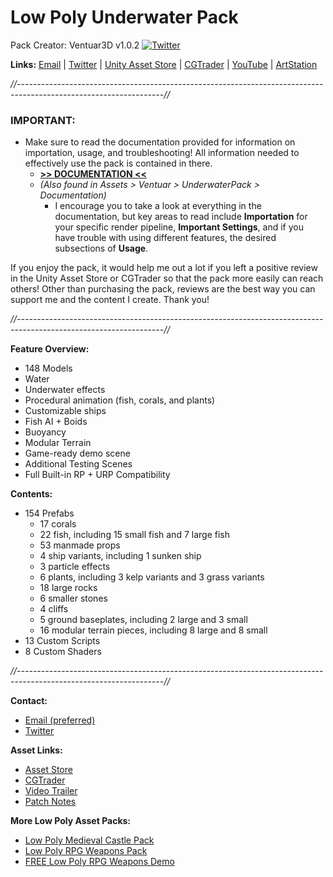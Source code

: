 # Low Poly Underwater Pack
Pack Creator: Ventuar3D
v1.0.2
[![Twitter](https://img.shields.io/twitter/follow/Ventuargames?label=Follow&style=social)](http://twitter.com/intent/user?screen_name=Ventuargames)

**Links:** 
[Email](mailto:ventuargames@gmail.com) | [Twitter](https://twitter.com/Ventuargames) | [Unity Asset Store](https://assetstore.unity.com/publishers/36086) | [CGTrader](https://www.cgtrader.com/ventuar3d) | [YouTube](https://www.youtube.com/channel/UCXvQbHsROTGAeKYoSc-wBUg) | [ArtStation](https://www.artstation.com/ventuar3d)

*//------------------------------------------------------------------------------------------------------------------//*

### IMPORTANT:
- Make sure to read the documentation provided for information on importation, usage, and troubleshooting! All information needed to effectively use the pack is contained in there.
    - **[>> DOCUMENTATION <<](https://clover-feels-0be.notion.site/Low-Poly-Underwater-Pack-Documentation-51af5393b39d403fba15a95556ad801b)** 
    - *(Also found in Assets > Ventuar > UnderwaterPack > Documentation)*
      - I encourage you to take a look at everything in the documentation, but key areas to read include **Importation** for your specific render pipeline, **Important Settings**, and if you have trouble with using different features, the desired subsections of **Usage**.

If you enjoy the pack, it would help me out a lot if you left a positive review in the Unity Asset Store or CGTrader so that the pack more easily can reach others! Other than purchasing the pack, reviews are the best way you can support me and the content I create. Thank you!

*//------------------------------------------------------------------------------------------------------------------//*

**Feature Overview:**
- 148 Models
- Water
- Underwater effects
- Procedural animation (fish, corals, and plants)
- Customizable ships
- Fish AI + Boids
- Buoyancy
- Modular Terrain
- Game-ready demo scene
- Additional Testing Scenes
- Full Built-in RP + URP Compatibility

**Contents:**
- 154 Prefabs
  - 17 corals
  - 22 fish, including 15 small fish and 7 large fish
  - 53 manmade props
  - 4 ship variants, including 1 sunken ship
  - 3 particle effects
  - 6 plants, including 3 kelp variants and 3 grass variants
  - 18 large rocks
  - 6 smaller stones
  - 4 cliffs
  - 5 ground baseplates, including 2 large and 3 small
  - 16 modular terrain pieces, including 8 large and 8 small
- 13 Custom Scripts
- 8 Custom Shaders

*//------------------------------------------------------------------------------------------------------------------//*

**Contact:**
- [Email (preferred)](mailto:ventuargames@gmail.com)
- [Twitter](https://twitter.com/Ventuargames)

**Asset Links:**
- [Asset Store](https://u3d.as/2B70)
- [CGTrader](https://www.cgtrader.com/ventuar3d)
- [Video Trailer](https://youtu.be/UQteKltby6E)
- [Patch Notes](https://pastebin.com/2t5UVbC0)

**More Low Poly Asset Packs:**
- [Low Poly Medieval Castle Pack](http://u3d.as/1a2Y)
- [Low Poly RPG Weapons Pack](http://u3d.as/1g1N)
- [FREE Low Poly RPG Weapons Demo](http://u3d.as/1Uig)